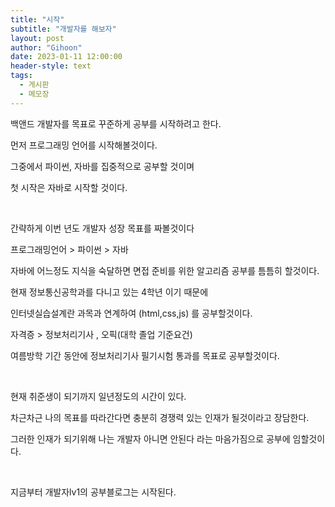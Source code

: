 ```yaml
---
title: "시작"
subtitle: "개발자를 해보자"
layout: post
author: "Gihoon"
date: 2023-01-11 12:00:00
header-style: text
tags:
  - 게시판
  - 메모장
---
```


백앤드 개발자를 목표로 꾸준하게 공부를 시작하려고 한다.

먼저 프로그래밍 언어를 시작해볼것이다.

그중에서 파이썬, 자바를 집중적으로 공부할 것이며

첫 시작은 자바로 시작할 것이다.

​

간략하게 이번 년도 개발자 성장 목표를 짜볼것이다

프로그래밍언어 > 파이썬 > 자바

자바에 어느정도 지식을 숙달하면 면접 준비를 위한 알고리즘 공부를 틈틈히 할것이다.

현재 정보통신공학과를 다니고 있는 4학년 이기 때문에

인터넷실습설계란 과목과 연계하여 (html,css,js) 를 공부할것이다.

자격증 > 정보처리기사 , 오픽(대학 졸업 기준요건)

여름방학 기간 동안에 정보처리기사 필기시험 통과를 목표로 공부할것이다.

​

현재 취준생이 되기까지 일년정도의 시간이 있다.

차근차근 나의 목표를 따라간다면 충분히 경쟁력 있는 인재가 될것이라고 장담한다.

그러한 인재가 되기위해 나는 개발자 아니면 안된다 라는 마음가짐으로 공부에 임할것이다.

​

지금부터 개발자lv1의 공부블로그는 시작된다.